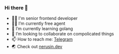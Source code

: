 ### Hi there 👋

- 👨‍💻 I'm senior frontend developer
- 🕵️‍♀️ I’m currently free agent
- 🔭 I’m currently learning golang
- 👯 I’m looking to collaborate on compolicated things
- 📫 How to reach me: [Telegram](https://t.me/igoryusha22)
- 🌏 Check out [nerusin.dev](https://nerusin.dev)


<!--
**igoryusha22/igoryusha22** is a ✨ _special_ ✨ repository because its `README.md` (this file) appears on your GitHub profile.

Here are some ideas to get you started:

- 🔭 I’m currently working on ...
- 🌱 I’m currently learning ...
- 👯 I’m looking to collaborate on ...
- 🤔 I’m looking for help with ...
- 💬 Ask me about ...
- 📫 How to reach me: ...
- 😄 Pronouns: ...
- ⚡ Fun fact: ...
-->

